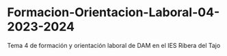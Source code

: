 # Formacion-Orientacion-Laboral-04-2023-2024
Tema 4 de formación y orientación laboral de DAM en el IES Ribera del Tajo
